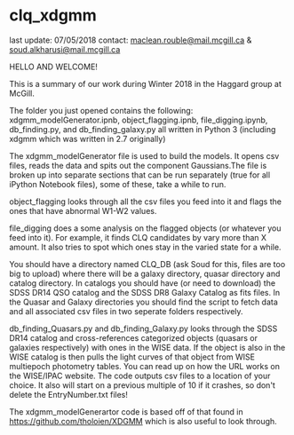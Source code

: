 # clq_xdgmm 
last update: 07/05/2018
contact: maclean.rouble@mail.mcgill.ca & soud.alkharusi@mail.mcgill.ca

HELLO AND WELCOME!

This is a summary of our work during Winter 2018 in the Haggard group at McGill. 

The folder you just opened contains the following: xdgmm_modelGenerator.ipnb, object_flagging.ipnb, file_digging.ipynb, db_finding.py, and db_finding_galaxy.py all written in Python 3 (including xdgmm which was written in 2.7 originally)

The xdgmm_modelGenerator file is used to build the models. It opens csv files, reads the data and spits out the component Gaussians.The file is broken up into separate sections that can be run separately (true for all iPython Notebook files), some of these, take a while to run.  

object_flagging looks through all the csv files you feed into it and flags the ones that have abnormal W1-W2 values. 

file_digging does a some analysis on the flagged objects (or whatever you feed into it). For example, it finds CLQ candidates by vary more than X amount. It also tries to spot which ones stay in the varied state for a while. 

You should have a directory named CLQ_DB (ask Soud for this, files are too big to upload) where there will be a galaxy directory, quasar directory and catalog directory. 
In catalogs you should have (or need to download) the SDSS DR14 QSO catalog and the SDSS DR8 Galaxy Catalog as fits files. In the Quasar and Galaxy directories you should find the script to fetch data and all associated csv files in two seperate folders respectively. 

db_finding_Quasars.py and db_finding_Galaxy.py looks through the SDSS DR14 catalog and cross-references categorized objects (quasars or galaxies respectively) with ones in the WISE data. If the object is also in the WISE catalog is then pulls the light curves of that object from WISE multiepoch photometry tables. You can read up on how the URL works on the WISE/IPAC website. The code outputs csv files to a location of your choice. It also will start on a previous multiple of 10 if it crashes, so don't delete the EntryNumber.txt files! 

The xdgmm_modelGenerartor code is based off of that found in https://github.com/tholoien/XDGMM which is also useful to look through. 
